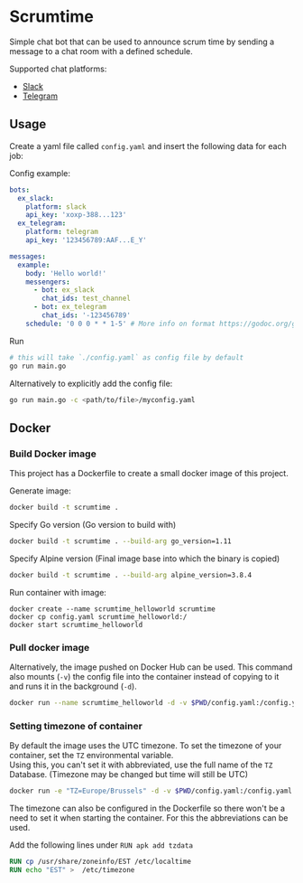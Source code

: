 # Scrumtime

Simple chat bot that can be used to announce scrum time by sending a message to a chat room with a defined schedule.

Supported chat platforms:
 - [Slack](https://slack.com/)
 - [Telegram](https://telegram.org/)

## Usage

Create a yaml file called `config.yaml` and insert the following data for each job:

Config example:

```yaml
bots:
  ex_slack:
    platform: slack
    api_key: 'xoxp-388...123'
  ex_telegram:
    platform: telegram
    api_key: '123456789:AAF...E_Y'

messages:
  example:
    body: 'Hello world!'
    messengers:
      - bot: ex_slack
        chat_ids: test_channel
      - bot: ex_telegram
        chat_ids: '-123456789'
    schedule: '0 0 0 * * 1-5' # More info on format https://godoc.org/github.com/robfig/cron#hdr-CRON_Expression_Format
```

Run
```sh
# this will take `./config.yaml` as config file by default
go run main.go
```

Alternatively to explicitly add the config file:
```sh
go run main.go -c <path/to/file>/myconfig.yaml
```

## Docker
### Build Docker image

This project has a Dockerfile to create a small docker image of this project.

Generate image:
```sh
docker build -t scrumtime .
```

Specify Go version (Go version to build with)
```sh
docker build -t scrumtime . --build-arg go_version=1.11
```

Specify Alpine version (Final image base into which the binary is copied)
```sh
docker build -t scrumtime . --build-arg alpine_version=3.8.4
```


Run container with image:
```
docker create --name scrumtime_helloworld scrumtime
docker cp config.yaml scrumtime_helloworld:/
docker start scrumtime_helloworld
```

### Pull docker image

Alternatively, the image pushed on Docker Hub can be used.
This command also mounts (`-v`) the config file into the container instead of copying to it  
and runs it in the background (`-d`).

```sh
docker run --name scrumtime_helloworld -d -v $PWD/config.yaml:/config.yaml chrisvdg/scrumtime # Or with version tag: chrisvdg/scrumtime:0.0.1
```

### Setting timezone of container

By default the image uses the UTC timezone. To set the timezone of your container, set the `TZ` environmental variable.  
Using this, you can't set it with abbreviated, use the full name of the `TZ` Database. (Timezone may be changed but time will still be UTC)

```sh
docker run -e "TZ=Europe/Brussels" -d -v $PWD/config.yaml:/config.yaml chrisvdg/scrumtime
```

The timezone can also be configured in the Dockerfile so there won't be a need to set it when starting the container. For this the abbreviations can be used.

Add the following lines under `RUN apk add tzdata`

```Dockerfile
RUN cp /usr/share/zoneinfo/EST /etc/localtime
RUN echo "EST" >  /etc/timezone
```
